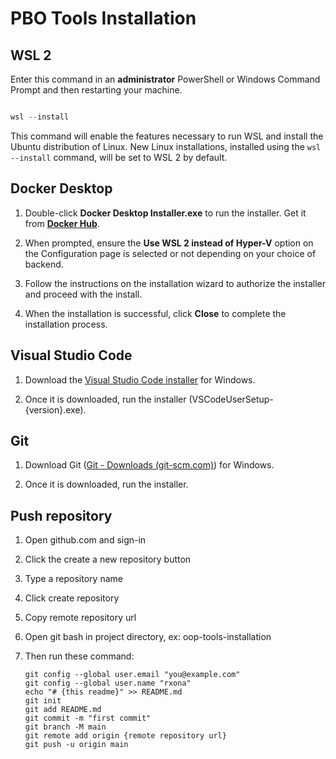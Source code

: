 # PBO Tools Installation

##  WSL 2

Enter this command in an **administrator** PowerShell or Windows Command Prompt and then restarting your machine.

```powershell

wsl --install

```

This command will enable the features necessary to run WSL and install the Ubuntu distribution of Linux. New Linux installations, installed using the `wsl --install` command, will be set to WSL 2 by default.

  
##  Docker Desktop

1. Double-click **Docker Desktop Installer.exe** to run the installer. Get it from [**Docker Hub**](https://hub.docker.com/editions/community/docker-ce-desktop-windows/).

2. When prompted, ensure the **Use WSL 2 instead of Hyper-V** option on the Configuration page is selected or not depending on your choice of backend.

3. Follow the instructions on the installation wizard to authorize the installer and proceed with the install.

4. When the installation is successful, click **Close** to complete the installation process.

## Visual Studio Code
1. Download the [Visual Studio Code installer](https://go.microsoft.com/fwlink/?LinkID=534107) for Windows.

2. Once it is downloaded, run the installer (VSCodeUserSetup-{version}.exe).

## Git

1. Download Git ([Git - Downloads (git-scm.com)](https://git-scm.com/downloads)) for Windows.

3. Once it is downloaded, run the installer.


## Push repository
1. Open github.com and sign-in
2. Click the create a new repository button
3. Type a repository name
4. Click create repository
5. Copy remote repository url
6. Open git bash in project directory, ex: oop-tools-installation
7. Then run these command:

	````
	git config --global user.email "you@example.com"
	git config --global user.name "rxona"
	echo "# {this readme}" >> README.md
	git init
	git add README.md
	git commit -m "first commit"
	git branch -M main
	git remote add origin {remote repository url}
	git push -u origin main